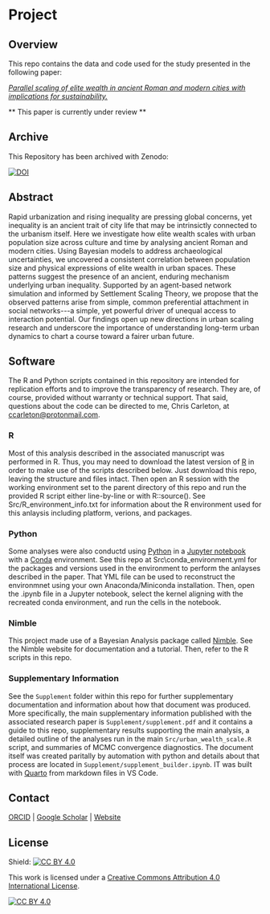 # Project
## Overview
This repo contains the data and code used for the study presented in the following paper:

[*Parallel scaling of elite wealth in ancient Roman and modern cities with implications for sustainability.*]()

** This paper is currently under review **

## Archive

This Repository has been archived with Zenodo:

[![DOI](https://zenodo.org/badge/620744563.svg)](https://doi.org/10.5281/zenodo.10925901)

## Abstract

Rapid urbanization and rising inequality are pressing global concerns, yet inequality is an ancient trait of city life that may be intrinsictly connected to the urbanism itself. Here we investigate how elite wealth scales with urban population size across culture and time by analysing ancient Roman and modern cities. Using Bayesian models to address archaeological uncertainties, we uncovered a consistent correlation between population size and physical expressions of elite wealth in urban spaces. These patterns suggest the presence of an ancient, enduring mechanism underlying urban inequality. Supported by an agent-based network simulation and informed by Settlement Scaling Theory, we propose that the observed patterns arise from simple, common preferential attachment in social networks---a simple, yet powerful driver of unequal access to interaction potential. Our findings open up new directions in urban scaling research and underscore the importance of understanding long-term urban dynamics to chart a course toward a fairer urban future.

## Software
The R and Python scripts contained in this repository are intended for replication efforts and to improve the transparency of research. They are, of course, provided without warranty or technical support. That said, questions about the code can be directed to me, Chris Carleton, at ccarleton@protonmail.com.

### R
Most of this analysis described in the associated manuscript was performed in R. Thus, you may need to download the latest version of [R](https://www.r-project.org/) in order to make use of the scripts described below. Just download this repo, leaving the structure and files intact. Then open an R session with the working environment set to the parent directory of this repo and run the provided R script either line-by-line or with R::source(). See Src/R_environment_info.txt for information about the R environment used for this anlaysis including platform, verions, and packages.

### Python
Some analyses were also conductd using [Python](https://www.python.org/) in a [Jupyter notebook](https://jupyter.org/) with a [Conda](https://docs.anaconda.com/free/miniconda/index.html) environment. See this repo at Src\conda_environment.yml for the packages and versions used in the environment to perform the anlayses described in the paper. That YML file can be used to reconstruct the environmnet using your own Anaconda/Miniconda installation. Then, open the .ipynb file in a Jupyter notebook, select the kernel aligning with the recreated conda environment, and run the cells in the notebook.

### Nimble
This project made use of a Bayesian Analysis package called [Nimble](https://r-nimble.org/). See the Nimble website for documentation and a tutorial. Then, refer to the R scripts in this repo.

### Supplementary Information
See the `Supplement` folder within this repo for further supplementary documentation and information about how that document was produced. More specifically, the main supplementary information published with the associated research paper is `Supplement/supplement.pdf` and it contains a guide to this repo, supplementary results supporting the main analysis, a detailed outline of the analyses run in the main `Src/urban_wealth_scale.R` script, and summaries of MCMC convergence diagnostics. The document itself was created paritally by automation with python and details about that process are located in `Supplement/supplement_builder.ipynb`. IT was built with [Quarto](https://quarto.org/) from markdown files in VS Code.

## Contact

[ORCID](https://orcid.org/0000-0001-7463-8638) |
[Google Scholar](https://scholar.google.com/citations?hl=en&user=0ZG-6CsAAAAJ) |
[Website](https://wccarleton.me)

## License

Shield: [![CC BY 4.0][cc-by-shield]][cc-by]

This work is licensed under a
[Creative Commons Attribution 4.0 International License][cc-by].

[![CC BY 4.0][cc-by-image]][cc-by]

[cc-by]: http://creativecommons.org/licenses/by/4.0/
[cc-by-image]: https://i.creativecommons.org/l/by/4.0/88x31.png
[cc-by-shield]: https://img.shields.io/badge/License-CC%20BY%204.0-lightgrey.svg
